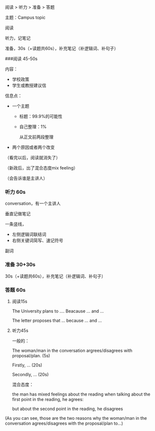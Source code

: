 阅读 > 听力 > 准备 > 答题



主题：Campus topic



阅读

听力，记笔记

准备，30s（+读题共60s），补充笔记（补逻辑词、补句子）



###阅读 45-50s

内容：

- 学校政策
- 学生或教授建议信

信息点：

- 一个主题

  - 标题：99.9%的可能性

  - 自己整理：1%

    从正文前两段整理

- 两个原因或者两个改变

（看完以后，阅读就消失了）

（新政后，出了混合态度mix feeling）

（会告诉谁是主讲人）



### 听力 60s

conversation，有一个主讲人

垂直记做笔记

一条竖线，

- 左侧逻辑词联结词
- 右侧关键词简写、速记符号

副词



### 准备 30+30s

30s（+读题共60s），补充笔记（补逻辑词、补句子）



### 答题 60s

1. 阅读15s

   The University plans to .... Beacause ... and ...

   The letter proposes that ... because ... and ...

2. 听力45s

   一般的：

   The woman/man in the conversation argrees/disagrees with proposal/plan. (5s)

   Firstly, ... (20s)
   
   Secondly, ... (20s)
   
   混合态度：
   
   the man has mixed feelings about the reading when talking about the first point in the reading, he agrees: 
   
   but about the second point in the reading, he disagrees

(As you can see, those are the two reasons why the woman/man in the conversation agrees/disagrees with the proposal/plan to...)



